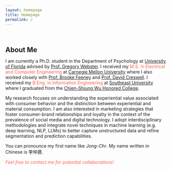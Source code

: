 ```yaml
---
layout: homepage
title: Homepage
permalink: /
---
```

<!-- <h1 id="about-me"></h1> -->

<h2 style="margin: 60px 0px 10px;">About Me</h2>

I am currently a Ph.D. student in the Department of Psychology at [University of Florida](https://psych.ufl.edu/social-psychology/people/) advised by [Prof. Gregory Webster](https://www.gdwebster.com/). I received my <font color="#fd5e53">M.S. in Electrical and Computer Engineering</font> at [Carnegie Mellon University](https://www.ece.cmu.edu/) where I also worked closely with [Prof. Brooke Feeney](https://www.cmu.edu/dietrich/psychology/relationships-lab/brooke-feeney-associate-professor.html) and [Prof. David Creswell](https://www.healthandhumanperformancelab.com/people). I received my <font color="#fd5e53">B.Eng. in Information Engineering</font> at [Southeast University](https://www.seu.edu.cn/english/) where I graduated from the [Chien-Shiung Wu Honored College](https://wjx.seu.edu.cn/wjxen/).

My research focuses on understanding the experiential value associated with consumer behavior and the distinction between experiential and material consumption. I am also interested in marketing strategies that foster consumer-brand relationships and loyalty in the context of the prevalence of social media and digital technology. I adopt interdisciplinary methodologies and integrate novel techniques in machine learning (e.g. deep learning, NLP, LLMs) to better capture unstructured data and refine segmentation and prediction capabilities.

You can pronounce my first name like <em>Jong-Chr</em>. My name written in Chinese is 李仲篪.

<em><font color="#fd5e53">Feel free to contact me for potential collaborations!</font></em>
